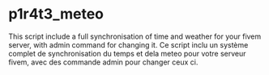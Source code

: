 # p1r4t3_meteo
This script include a full synchronisation of time and weather for your fivem server, with admin command for changing it. Ce script inclu un système complet de synchronisation du temps et dela meteo pour votre serveur fivem, avec des commande admin pour changer ceux ci. 
